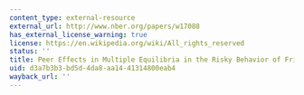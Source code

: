 ```yaml
---
content_type: external-resource
external_url: http://www.nber.org/papers/w17088
has_external_license_warning: true
license: https://en.wikipedia.org/wiki/All_rights_reserved
status: ''
title: Peer Effects in Multiple Equilibria in the Risky Behavior of Friends
uid: d3a7b3b3-bd5d-4da8-aa14-41314800eab4
wayback_url: ''
---
```

